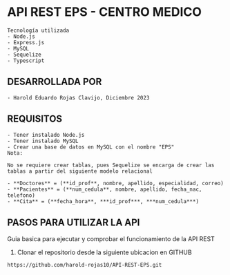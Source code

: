 # API REST EPS - CENTRO MEDICO
    Tecnología utilizada
    - Node.js
    - Express.js
    - MySQL
    - Sequelize
    - Typescript
## DESARROLLADA POR 
    - Harold Eduardo Rojas Clavijo, Diciembre 2023

## REQUISITOS
    - Tener instalado Node.js
    - Tener instalado MySQL
    - Crear una base de datos en MySQL con el nombre "EPS"
    Nota: 

    No se requiere crear tablas, pues Sequelize se encarga de crear las tablas a partir del siguiente modelo relacional

    - **Doctores** = (**id_prof**, nombre, apellido, especialidad, correo)
    - **Pacientes** = (**num_cedula**, nombre, apellido, fecha_nac, telefono)
    - **Cita** = (**fecha_hora**, ***id_prof***, ***num_cedula***)

## PASOS PARA UTILIZAR LA API

Guia basica para ejecutar y comprobar el funcionamiento de la API REST

1.  Clonar el repositorio desde la siguiente ubicacion en GITHUB 
```bash
https://github.com/harold-rojas10/API-REST-EPS.git
```

